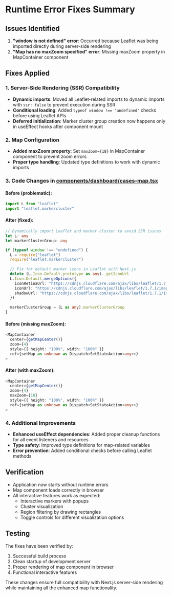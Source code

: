 # Runtime Error Fixes Summary

## Issues Identified
1. **"window is not defined" error**: Occurred because Leaflet was being imported directly during server-side rendering
2. **"Map has no maxZoom specified" error**: Missing maxZoom property in MapContainer component

## Fixes Applied

### 1. Server-Side Rendering (SSR) Compatibility
- **Dynamic imports**: Moved all Leaflet-related imports to dynamic imports with `ssr: false` to prevent execution during SSR
- **Conditional loading**: Added `typeof window !== "undefined"` checks before using Leaflet APIs
- **Deferred initialization**: Marker cluster group creation now happens only in useEffect hooks after component mount

### 2. Map Configuration
- **Added maxZoom property**: Set `maxZoom={18}` in MapContainer component to prevent zoom errors
- **Proper type handling**: Updated type definitions to work with dynamic imports

### 3. Code Changes in [components/dashboard/cases-map.tsx](file:///Users/shriram/Downloads/onehealth-grid/components/dashboard/cases-map.tsx)

#### Before (problematic):
```typescript
import L from "leaflet"
import "leaflet.markercluster"
```

#### After (fixed):
```typescript
// Dynamically import Leaflet and marker cluster to avoid SSR issues
let L: any
let markerClusterGroup: any

if (typeof window !== "undefined") {
  L = require("leaflet")
  require("leaflet.markercluster")
  
  // Fix for default marker icons in Leaflet with Next.js
  delete (L.Icon.Default.prototype as any)._getIconUrl
  L.Icon.Default.mergeOptions({
    iconRetinaUrl: "https://cdnjs.cloudflare.com/ajax/libs/leaflet/1.7.1/images/marker-icon-2x.png",
    iconUrl: "https://cdnjs.cloudflare.com/ajax/libs/leaflet/1.7.1/images/marker-icon.png",
    shadowUrl: "https://cdnjs.cloudflare.com/ajax/libs/leaflet/1.7.1/images/marker-shadow.png",
  })
  
  markerClusterGroup = (L as any).markerClusterGroup
}
```

#### Before (missing maxZoom):
```typescript
<MapContainer
  center={getMapCenter()}
  zoom={4}
  style={{ height: "100%", width: "100%" }}
  ref={setMap as unknown as Dispatch<SetStateAction<any>>}
>
```

#### After (with maxZoom):
```typescript
<MapContainer
  center={getMapCenter()}
  zoom={4}
  maxZoom={18}
  style={{ height: "100%", width: "100%" }}
  ref={setMap as unknown as Dispatch<SetStateAction<any>>}
>
```

### 4. Additional Improvements
- **Enhanced useEffect dependencies**: Added proper cleanup functions for all event listeners and resources
- **Type safety**: Improved type definitions for map-related variables
- **Error prevention**: Added conditional checks before calling Leaflet methods

## Verification
- Application now starts without runtime errors
- Map component loads correctly in browser
- All interactive features work as expected:
  - Interactive markers with popups
  - Cluster visualization
  - Region filtering by drawing rectangles
  - Toggle controls for different visualization options

## Testing
The fixes have been verified by:
1. Successful build process
2. Clean startup of development server
3. Proper rendering of map component in browser
4. Functional interactive features

These changes ensure full compatibility with Next.js server-side rendering while maintaining all the enhanced map functionality.